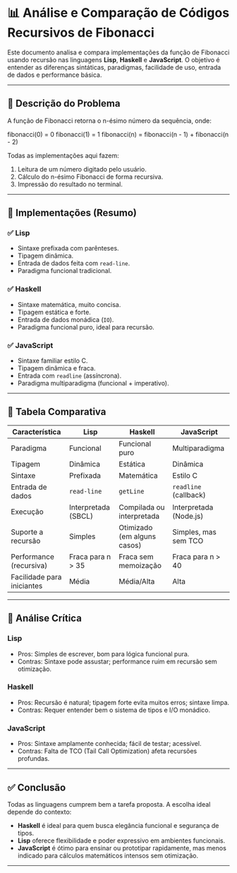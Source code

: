 # 📊 Análise e Comparação de Códigos Recursivos de Fibonacci

Este documento analisa e compara implementações da função de Fibonacci usando recursão nas linguagens **Lisp**, **Haskell** e **JavaScript**. O objetivo é entender as diferenças sintáticas, paradigmas, facilidade de uso, entrada de dados e performance básica.

---

## 📌 Descrição do Problema

A função de Fibonacci retorna o n-ésimo número da sequência, onde:

fibonacci(0) = 0
fibonacci(1) = 1
fibonacci(n) = fibonacci(n - 1) + fibonacci(n - 2)


Todas as implementações aqui fazem:
1. Leitura de um número digitado pelo usuário.
2. Cálculo do n-ésimo Fibonacci de forma recursiva.
3. Impressão do resultado no terminal.

---

## 🧠 Implementações (Resumo)

### ✅ Lisp

- Sintaxe prefixada com parênteses.
- Tipagem dinâmica.
- Entrada de dados feita com `read-line`.
- Paradigma funcional tradicional.

### ✅ Haskell

- Sintaxe matemática, muito concisa.
- Tipagem estática e forte.
- Entrada de dados monádica (`IO`).
- Paradigma funcional puro, ideal para recursão.

### ✅ JavaScript

- Sintaxe familiar estilo C.
- Tipagem dinâmica e fraca.
- Entrada com `readline` (assíncrona).
- Paradigma multiparadigma (funcional + imperativo).

---

## 🧪 Tabela Comparativa

| Característica            | Lisp                         | Haskell                      | JavaScript                   |
|---------------------------|------------------------------|-------------------------------|------------------------------|
| Paradigma                 | Funcional                    | Funcional puro               | Multiparadigma               |
| Tipagem                   | Dinâmica                     | Estática                     | Dinâmica                     |
| Sintaxe                   | Prefixada                    | Matemática                   | Estilo C                     |
| Entrada de dados          | `read-line`                  | `getLine`                    | `readline` (callback)        |
| Execução                  | Interpretada (SBCL)          | Compilada ou interpretada    | Interpretada (Node.js)       |
| Suporte a recursão        | Simples                      | Otimizado (em alguns casos)  | Simples, mas sem TCO         |
| Performance (recursiva)   | Fraca para n > 35            | Fraca sem memoização         | Fraca para n > 40            |
| Facilidade para iniciantes| Média                        | Média/Alta                   | Alta                         |

---

## 💬 Análise Crítica

### Lisp
- Pros: Simples de escrever, bom para lógica funcional pura.
- Contras: Sintaxe pode assustar; performance ruim em recursão sem otimização.

### Haskell
- Pros: Recursão é natural; tipagem forte evita muitos erros; sintaxe limpa.
- Contras: Requer entender bem o sistema de tipos e I/O monádico.

### JavaScript
- Pros: Sintaxe amplamente conhecida; fácil de testar; acessível.
- Contras: Falta de TCO (Tail Call Optimization) afeta recursões profundas.

---

## ✅ Conclusão

Todas as linguagens cumprem bem a tarefa proposta. A escolha ideal depende do contexto:

- **Haskell** é ideal para quem busca elegância funcional e segurança de tipos.
- **Lisp** oferece flexibilidade e poder expressivo em ambientes funcionais.
- **JavaScript** é ótimo para ensinar ou prototipar rapidamente, mas menos indicado para cálculos matemáticos intensos sem otimização.

---
